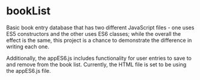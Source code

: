 # bookList
Basic book entry database that has two different JavaScript files - one uses ES5 constructors and the other uses ES6 classes; while the overall the effect is the same, this project is a chance to demonstrate the difference in writing each one.  

Additionally, the appES6.js includes functionality for user entries to save to and remove from the book list.  Currently, the HTML file is set to be using the appES6.js file.  
